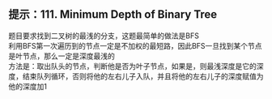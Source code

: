 ## 提示：111. Minimum Depth of Binary Tree
题目要求找到二叉树的最浅的分支，这题最简单的做法是BFS  
利用BFS第一次遍历到的节点一定是不加权的最短路，因此BFS一旦找到某个节点是叶节点，那么一定是深度最浅的  
方法是：取出队头的节点，判断他是否为叶子节点，如果是，则最浅深度是它的深度，结束队列循环，否则将他的左右儿子入队，并且将他的左右儿子的深度赋值为他的深度加1
